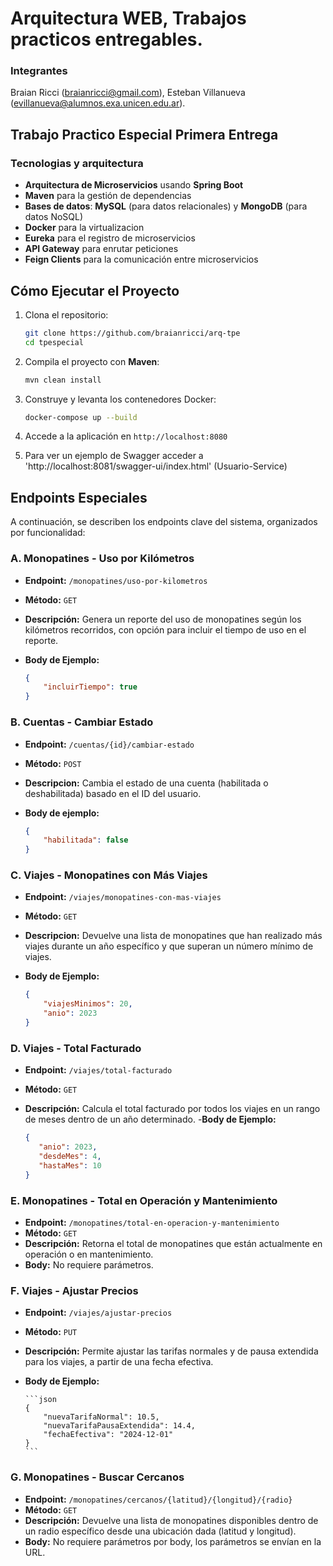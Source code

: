 # Arquitectura WEB, Trabajos practicos entregables.

### Integrantes
Braian Ricci (braianricci@gmail.com), Esteban Villanueva (evillanueva@alumnos.exa.unicen.edu.ar).

## Trabajo Practico Especial Primera Entrega

### Tecnologias y arquitectura
- **Arquitectura de Microservicios** usando **Spring Boot**
- **Maven** para la gestión de dependencias
- **Bases de datos**: **MySQL** (para datos relacionales) y **MongoDB** (para datos NoSQL)
- **Docker** para la virtualizacion
- **Eureka** para el registro de microservicios
- **API Gateway** para enrutar peticiones
- **Feign Clients** para la comunicación entre microservicios

## Cómo Ejecutar el Proyecto

1. Clona el repositorio:
    ```bash
    git clone https://github.com/braianricci/arq-tpe
    cd tpespecial
    ```

2. Compila el proyecto con **Maven**:
    ```bash
    mvn clean install
    ```

3. Construye y levanta los contenedores Docker:
    ```bash
    docker-compose up --build
    ```

4. Accede a la aplicación en `http://localhost:8080`
   
5. Para ver un ejemplo de Swagger acceder a 'http://localhost:8081/swagger-ui/index.html' (Usuario-Service)

## Endpoints Especiales

A continuación, se describen los endpoints clave del sistema, organizados por funcionalidad:

### A. Monopatines - Uso por Kilómetros
- **Endpoint:** `/monopatines/uso-por-kilometros`
- **Método:** `GET`
- **Descripción:** Genera un reporte del uso de monopatines según los kilómetros recorridos, con opción para incluir el tiempo de uso en el reporte.
- **Body de Ejemplo:**
  
  ```json
  {
      "incluirTiempo": true
  }
  ```

### B. Cuentas - Cambiar Estado
- **Endpoint:** `/cuentas/{id}/cambiar-estado`
- **Método:** `POST`
- **Descripcion:** Cambia el estado de una cuenta (habilitada o deshabilitada) basado en el ID del usuario.
- **Body de ejemplo:**
    
  ```json
  {
      "habilitada": false
  }
  ```
  
### C. Viajes - Monopatines con Más Viajes
- **Endpoint:** `/viajes/monopatines-con-mas-viajes`
- **Método:** `GET`
- **Descripcion:** Devuelve una lista de monopatines que han realizado más viajes durante un año específico y que superan un número mínimo de viajes.
- **Body de Ejemplo:**
    
    ```json
    {
        "viajesMinimos": 20,
        "anio": 2023
    }
    ```
    
### D. Viajes - Total Facturado
- **Endpoint:** `/viajes/total-facturado`
- **Método:** `GET`
- **Descripción:** Calcula el total facturado por todos los viajes en un rango de meses dentro de un año determinado.
-**Body de Ejemplo:**
     
     ```json
     {
        "anio": 2023,
        "desdeMes": 4,
        "hastaMes": 10
     }
     ```
  
### E. Monopatines - Total en Operación y Mantenimiento
- **Endpoint:** `/monopatines/total-en-operacion-y-mantenimiento`
- **Método:** `GET`
- **Descripción:** Retorna el total de monopatines que están actualmente en operación o en mantenimiento.
- **Body:** No requiere parámetros.
 
### F. Viajes - Ajustar Precios
- **Endpoint:** `/viajes/ajustar-precios`
- **Método:** `PUT`
- **Descripción:** Permite ajustar las tarifas normales y de pausa extendida para los viajes, a partir de una fecha efectiva.
- **Body de Ejemplo:**
      
      ```json    
      {
          "nuevaTarifaNormal": 10.5,
          "nuevaTarifaPausaExtendida": 14.4,
          "fechaEfectiva": "2024-12-01"
      }
      ```

### G. Monopatines - Buscar Cercanos
- **Endpoint:** `/monopatines/cercanos/{latitud}/{longitud}/{radio}`
- **Método:** `GET`
- **Descripción:** Devuelve una lista de monopatines disponibles dentro de un radio específico desde una ubicación dada (latitud y longitud).
- **Body:** No requiere parámetros por body, los parámetros se envían en la URL. 
